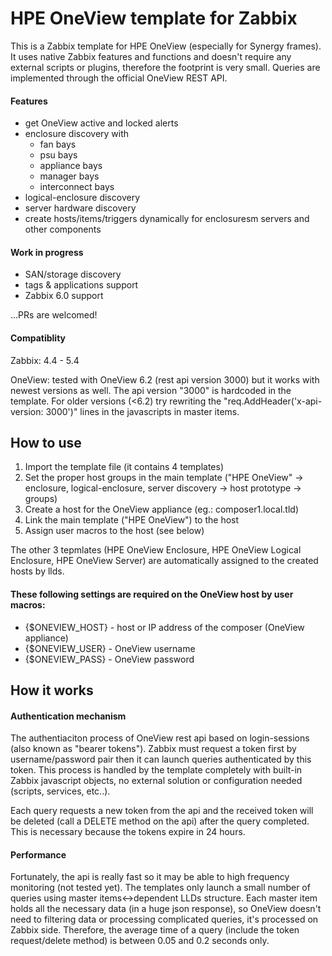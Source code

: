# HPE OneView template for Zabbix

This is a Zabbix template for HPE OneView (especially for Synergy frames). It uses native Zabbix features and functions and doesn't require any external scripts or plugins, therefore the footprint is very small. Queries are implemented through the official OneView REST API.

#### Features

- get OneView active and locked alerts
- enclosure discovery with
    - fan bays
    - psu bays
    - appliance bays
    - manager bays
    - interconnect bays
- logical-enclosure discovery
- server hardware discovery
- create hosts/items/triggers dynamically for enclosuresm servers and other components

#### Work in progress

- SAN/storage discovery
- tags & applications support
- Zabbix 6.0 support

...PRs are welcomed!

#### Compatiblity

Zabbix: 4.4 - 5.4

OneView: tested with OneView 6.2 (rest api version 3000) but it works with newest versions as well. The api version "3000" is hardcoded in the template. For older versions (<6.2) try rewriting the "req.AddHeader('x-api-version: 3000')" lines in the javascripts in master items.

## How to use

1. Import the template file (it contains 4 templates)
2. Set the proper host groups in the main template ("HPE OneView" -> enclosure, logical-enclosure, server discovery -> host prototype -> groups)
3. Create a host for the OneView appliance (eg.: composer1.local.tld)
4. Link the main template ("HPE OneView") to the host
5. Assign user macros to the host (see below)

The other 3 tepmlates (HPE OneView Enclosure, HPE OneView Logical Enclosure, HPE OneView Server) are automatically assigned to the created hosts by llds.

#### These following settings are required on the OneView host by user macros:

- {$ONEVIEW_HOST} - host or IP address of the composer (OneView appliance)
- {$ONEVIEW_USER} - OneView username
- {$ONEVIEW_PASS} - OneView password

## How it works

#### Authentication mechanism
The authentiaciton process of OneView rest api based on login-sessions (also known as "bearer tokens"). Zabbix must request a token first by username/password pair then it can launch queries authenticated by this token. This process is handled by the template completely with built-in Zabbix javascript objects, no external solution or configuration needed (scripts, services, etc..).

Each query requests a new token from the api and the received token will be deleted (call a DELETE method on the api) after the query completed. This is necessary because the tokens expire in 24 hours.

#### Performance
Fortunately, the api is really fast so it may be able to high frequency monitoring (not tested yet). The templates only launch a small number of queries using master items<->dependent LLDs structure. Each master item holds all the necessary data (in a huge json response), so OneView doesn't need to filtering data or processing complicated queries, it's processed on Zabbix side. Therefore, the average time of a query (include the token request/delete method) is between 0.05 and 0.2 seconds only.
